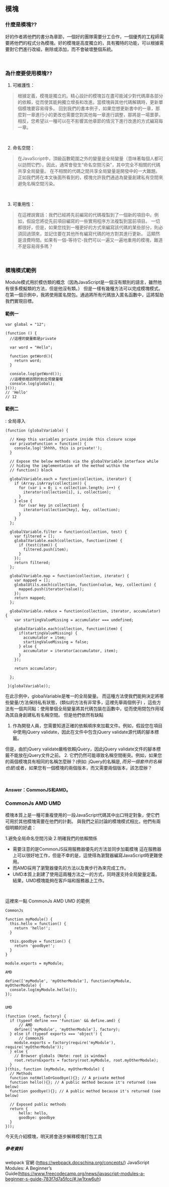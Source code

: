 ## 模塊


### 什麼是模塊??
好的作者將他們的書分為章節，一個好的團隊需要分工合作，一個優秀的工程師需要將他們的程式分為模塊。好的模塊是高度獨立的，具有獨特的功能，可以根據需要對它們進行改組，刪除或添加，而不會破壞整個系統。

</br>


### 為什麼要使用模塊??
1. 可維護性：
> 根據定義，模塊是獨立的。精心設計的模塊旨在盡可能減少對代碼庫各部分的依賴，從而使其能夠獨立增長和改進。當模塊與其他代碼解耦時，更新單個模塊要容易得多。
   回到我們的書本例子，如果您想更新書中的一章，那麼對一章進行小的更改也需要您對其他每一章進行調整，那將是一場噩夢。相反，您希望以一種可以在不影響其他章節的情況下進行改進的方式編寫每一章。

</br>

2. 命名空間：
> 在JavaScript中，頂級函數範圍之外的變量是全局變量（意味著每個人都可以訪問它們）。因此，通常會發生“命名空間污染”，其中完全不相關的代碼共享全局變量。
在不相關的代碼之間共享全局變量是開發中的一大難題。正如我們將在本文後面所看到的，模塊允許我們通過為變量創建私有空間來避免名稱空間污染。


</br>

3. 可重用性：
> 在這裡說實話：我們已經將先前編寫的代碼複製到了一個新的項目中。例如，假設您將從先前項目編寫的一些實用程序方法複製到當前項目。
一切都很好，但是，如果您找到一種更好的方式來編寫該代碼的某些部分，則必須回過頭來，並記住要在其他所有編寫代碼的地方對其進行更新。
這顯然是浪費時間。如果有一個-等待它-我們可以一遍又一遍地重用的模塊，難道不是容易得多嗎？

</br>

### 模塊模式範例
Module模式用於模仿類的概念（因為JavaScript是一個沒有類別的語言，雖然他有很多模擬類的方法，但是他沒有類。）
但是一樣有幾種方法可以完成模塊模式。
在第一個示例中，我將使用匿名閉包。通過將所有代碼放入匿名函數中，這將幫助我們實現目標。

#### 範例一

```
var global = "12";

(function () {
  //這裡的變量都是private
  
  var word = "Hello";
  
  function getWord(){
    return word;
  }
  
  console.log(getWord());
  //這裡依樣訪問的到全局變量喔
  console.log(global);
}());
// 'Hello'
// 12

```


#### 範例二
: 全局導入
```
(function (globalVariable) {

  // Keep this variables private inside this closure scope
  var privateFunction = function() {
    console.log('Shhhh, this is private!');
  }

  // Expose the below methods via the globalVariable interface while
  // hiding the implementation of the method within the 
  // function() block

  globalVariable.each = function(collection, iterator) {
    if (Array.isArray(collection)) {
      for (var i = 0; i < collection.length; i++) {
        iterator(collection[i], i, collection);
      }
    } else {
      for (var key in collection) {
        iterator(collection[key], key, collection);
      }
    }
  };

  globalVariable.filter = function(collection, test) {
    var filtered = [];
    globalVariable.each(collection, function(item) {
      if (test(item)) {
        filtered.push(item);
      }
    });
    return filtered;
  };

  globalVariable.map = function(collection, iterator) {
    var mapped = [];
    globalUtils.each(collection, function(value, key, collection) {
      mapped.push(iterator(value));
    });
    return mapped;
  };

  globalVariable.reduce = function(collection, iterator, accumulator) {
    var startingValueMissing = accumulator === undefined;

    globalVariable.each(collection, function(item) {
      if(startingValueMissing) {
        accumulator = item;
        startingValueMissing = false;
      } else {
        accumulator = iterator(accumulator, item);
      }
    });

    return accumulator;

  };

 }(globalVariable));
```
在此示例中，globalVariable是唯一的全局變量。
而這種方法使我們能夠決定將哪些變量/方法保持私有狀態，(類似的方法有非常多，這裡先舉兩個例子)
，這些方法有一個共同點：使用單個全局變量將其代碼包裝在函數中，從而使用閉包作用域為其自身創建私有名稱空間。
但是他們依然有缺點

1. 作為開發人員，您需要知道正確的依賴順序來加載文件。例如，假設您在項目中使用jQuery validate，因此在文件中包含jQuery validate源代碼的腳本標籤。

但是，由於jQuery validate嚴格依賴jQuery，因此jQuery validate文件的腳本標籤不能放在jQuery文件之前。
2. 它們仍然可能導致名稱空間衝突。例如，如果您的兩個模塊具有相同的名稱怎麼辦？(例如: jQuery的名稱是$,而另一個套件的名稱也是$)或者，如果您有一個模塊的兩個版本，而又需要兩個版本，該怎麼辦？

</br>

####  Answer：CommonJS和AMD。


### CommonJs AMD UMD 
模塊本質上是一種可重複使用的一段JavaScript代碼其中出口特定對象，使它們可用於其他模塊需要在他們的計劃。
與我們之前討論的模塊模式相比，他們有兩個明顯的好處：

1.避免全局命名空間污染
2.明確我們的依賴關係

- 需要注意的是CommonJS採用服務器優先的方法並同步加載模塊 這在服務器上可以很好地工作，但是不幸的是，這使得為瀏覽器編寫JavaScript時更難使用。
- 而AMD採用了瀏覽器優先的方法以及異步行為來完成工作。
- UMD本質上創建了使用這兩種方法之一的方式，同時還支持全局變量定義。結果，UMD模塊能夠在客戶端和服務器上工作。

</br>

這裡來一點 CommonJs AMD UMD 的範例

``` 
CommonJs

function myModule() {
  this.hello = function() {
    return 'hello!';
  }

  this.goodbye = function() {
    return 'goodbye!';
  }
}

module.exports = myModule;

```

```
AMD

define(['myModule', 'myOtherModule'], function(myModule, myOtherModule) {
  console.log(myModule.hello());
});


```


``` 
UMD

(function (root, factory) {
  if (typeof define === 'function' && define.amd) {
      // AMD
    define(['myModule', 'myOtherModule'], factory);
  } else if (typeof exports === 'object') {
      // CommonJS
    module.exports = factory(require('myModule'), require('myOtherModule'));
  } else {
    // Browser globals (Note: root is window)
    root.returnExports = factory(root.myModule, root.myOtherModule);
  }
}(this, function (myModule, myOtherModule) {
  // Methods
  function notHelloOrGoodbye(){}; // A private method
  function hello(){}; // A public method because it's returned (see below)
  function goodbye(){}; // A public method because it's returned (see below)

  // Exposed public methods
  return {
      hello: hello,
      goodbye: goodbye
  }
}));

```
今天先介紹模塊，明天將會逐步解釋模塊打包工具

##### 參考資料
webpack 官網 (https://webpack.docschina.org/concepts/)
JavaScript Modules: A Beginner’s Guide(https://www.freecodecamp.org/news/javascript-modules-a-beginner-s-guide-783f7d7a5fcc/#.jw1txw6uh)
